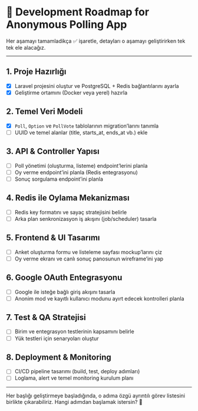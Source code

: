 # 🚀 Development Roadmap for Anonymous Polling App

Her aşamayı tamamladikça ✅ işaretle, detayları o aşamayı geliştirirken tek tek ele alacağız.

---

## 1. Proje Hazırlığı  
- [x] Laravel projesini oluştur ve PostgreSQL + Redis bağlantılarını ayarla  
- [x] Geliştirme ortamını (Docker veya yerel) hazırla  

## 2. Temel Veri Modeli  
- [x] `Poll`, `Option` ve `PollVote` tablolarının migration’larını tanımla  
- [ ] UUID ve temel alanlar (title, starts_at, ends_at vb.) ekle  

## 3. API & Controller Yapısı  
- [ ] Poll yönetimi (oluşturma, listeme) endpoint’lerini planla  
- [ ] Oy verme endpoint’ini planla (Redis entegrasyonu)  
- [ ] Sonuç sorgulama endpoint’ini planla  

## 4. Redis ile Oylama Mekanizması  
- [ ] Redis key formatını ve sayaç stratejisini belirle  
- [ ] Arka plan senkronizasyon iş akışını (job/scheduler) tasarla  

## 5. Frontend & UI Tasarımı  
- [ ] Anket oluşturma formu ve listeleme sayfası mockup’larını çiz  
- [ ] Oy verme ekranı ve canlı sonuç panosunun wireframe’ini yap  

## 6. Google OAuth Entegrasyonu  
- [ ] Google ile isteğe bağlı giriş akışını tasarla  
- [ ] Anonim mod ve kayıtlı kullanıcı modunu ayırt edecek kontrolleri planla  

## 7. Test & QA Stratejisi  
- [ ] Birim ve entegrasyon testlerinin kapsamını belirle  
- [ ] Yük testleri için senaryoları oluştur  

## 8. Deployment & Monitoring  
- [ ] CI/CD pipeline tasarımı (build, test, deploy adımları)  
- [ ] Loglama, alert ve temel monitoring kurulum planı  

---

Her başlığı geliştirmeye başladığında, o adıma özgü ayrıntılı görev listesini birlikte çıkarabiliriz. Hangi adımdan başlamak istersin? 🚩  
